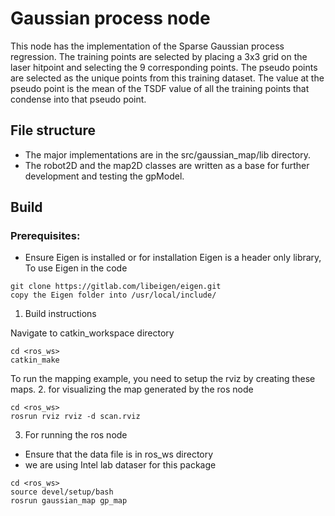 # Gaussian process node
This node has the implementation of the Sparse Gaussian process regression. The training points are selected by placing a 3x3 grid on the laser hitpoint and selecting the 9 corresponding points. The pseudo points are selected as the unique points from this training dataset. The value at the pseudo point is the mean of the TSDF value of all the training points that condense into that pseudo point.

## File structure
* The major implementations are in the src/gaussian_map/lib directory.
* The robot2D and the map2D classes are written as a base for further development and testing the gpModel.

## Build
### Prerequisites:
- Ensure Eigen is installed or for installation 
Eigen is a header only library, To use Eigen in the code 

~~~~
git clone https://gitlab.com/libeigen/eigen.git
copy the Eigen folder into /usr/local/include/
~~~~

1. Build instructions

Navigate to catkin_workspace directory
~~~~
cd <ros_ws> 
catkin_make
~~~~
To run the mapping example, you need to setup the rviz by creating these maps.
2. for visualizing the map generated by the ros node
~~~~ 
cd <ros_ws>
rosrun rviz rviz -d scan.rviz
~~~~


3. For running the ros node 
* Ensure that the data file is in ros_ws directory
* we are using Intel lab dataser for this package 
~~~~
cd <ros_ws>
source devel/setup/bash
rosrun gaussian_map gp_map
~~~~

